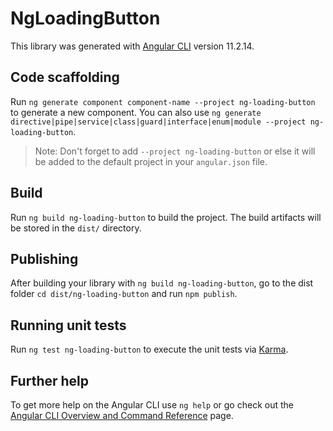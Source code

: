 # NgLoadingButton

This library was generated with [Angular CLI](https://github.com/angular/angular-cli) version 11.2.14.

## Code scaffolding

Run `ng generate component component-name --project ng-loading-button` to generate a new component. You can also use `ng generate directive|pipe|service|class|guard|interface|enum|module --project ng-loading-button`.
> Note: Don't forget to add `--project ng-loading-button` or else it will be added to the default project in your `angular.json` file. 

## Build

Run `ng build ng-loading-button` to build the project. The build artifacts will be stored in the `dist/` directory.

## Publishing

After building your library with `ng build ng-loading-button`, go to the dist folder `cd dist/ng-loading-button` and run `npm publish`.

## Running unit tests

Run `ng test ng-loading-button` to execute the unit tests via [Karma](https://karma-runner.github.io).

## Further help

To get more help on the Angular CLI use `ng help` or go check out the [Angular CLI Overview and Command Reference](https://angular.io/cli) page.
